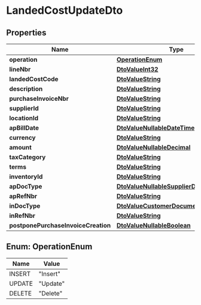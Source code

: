 
# LandedCostUpdateDto

## Properties
Name | Type | Description | Notes
------------ | ------------- | ------------- | -------------
**operation** | [**OperationEnum**](#OperationEnum) |  |  [optional]
**lineNbr** | [**DtoValueInt32**](DtoValueInt32.md) |  |  [optional]
**landedCostCode** | [**DtoValueString**](DtoValueString.md) |  |  [optional]
**description** | [**DtoValueString**](DtoValueString.md) |  |  [optional]
**purchaseInvoiceNbr** | [**DtoValueString**](DtoValueString.md) |  |  [optional]
**supplierId** | [**DtoValueString**](DtoValueString.md) |  |  [optional]
**locationId** | [**DtoValueString**](DtoValueString.md) |  |  [optional]
**apBillDate** | [**DtoValueNullableDateTime**](DtoValueNullableDateTime.md) |  |  [optional]
**currency** | [**DtoValueString**](DtoValueString.md) |  |  [optional]
**amount** | [**DtoValueNullableDecimal**](DtoValueNullableDecimal.md) |  |  [optional]
**taxCategory** | [**DtoValueString**](DtoValueString.md) |  |  [optional]
**terms** | [**DtoValueString**](DtoValueString.md) |  |  [optional]
**inventoryId** | [**DtoValueString**](DtoValueString.md) |  |  [optional]
**apDocType** | [**DtoValueNullableSupplierDocumentType**](DtoValueNullableSupplierDocumentType.md) |  |  [optional]
**apRefNbr** | [**DtoValueString**](DtoValueString.md) |  |  [optional]
**inDocType** | [**DtoValueCustomerDocumentTypes**](DtoValueCustomerDocumentTypes.md) |  |  [optional]
**inRefNbr** | [**DtoValueString**](DtoValueString.md) |  |  [optional]
**postponePurchaseInvoiceCreation** | [**DtoValueNullableBoolean**](DtoValueNullableBoolean.md) |  |  [optional]


<a name="OperationEnum"></a>
## Enum: OperationEnum
Name | Value
---- | -----
INSERT | &quot;Insert&quot;
UPDATE | &quot;Update&quot;
DELETE | &quot;Delete&quot;



